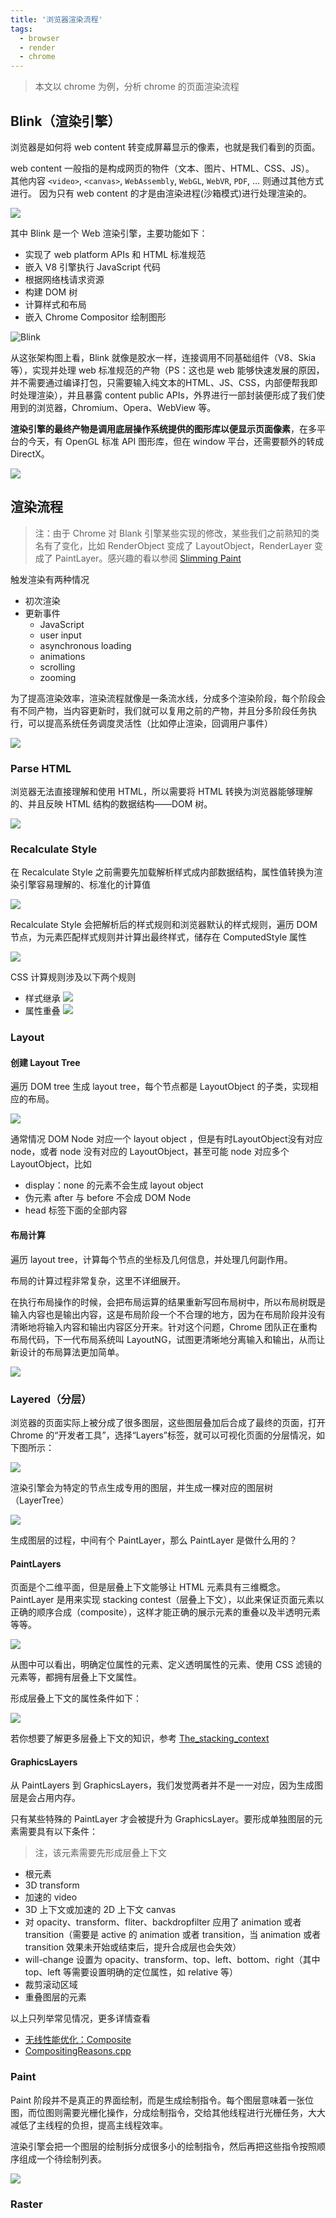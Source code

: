 ```yaml
---
title: '浏览器渲染流程'
tags:
  - browser
  - render
  - chrome
---
```


> 本文以 chrome 为例，分析 chrome 的页面渲染流程

## Blink（渲染引擎）

浏览器是如何将 web content 转变成屏幕显示的像素，也就是我们看到的页面。

web content 一般指的是构成网页的物件（文本、图片、HTML、CSS、JS）。
其他内容 `<video>`, `<canvas>`, `WebAssembly`, `WebGL`, `WebVR`, `PDF`, … 则通过其他方式进行。
因为只有 web content 的才是由渲染进程(沙箱模式)进行处理渲染的。

![](../../images/微信截图_20200606151831.png)

其中 Blink 是一个 Web 渲染引擎，主要功能如下：
- 实现了 web platform APIs 和 HTML 标准规范
- 嵌入 V8 引擎执行 JavaScript 代码
- 根据网络栈请求资源
- 构建 DOM 树
- 计算样式和布局
- 嵌入 Chrome Compositor 绘制图形

![Blink](../../images/微信截图_20200606152948.png)

从这张架构图上看，Blink 就像是胶水一样，连接调用不同基础组件（V8、Skia等），实现并处理 web 标准规范的产物（PS：这也是 web 能够快速发展的原因，并不需要通过编译打包，只需要输入纯文本的HTML、JS、CSS，内部便帮我即时处理渲染），并且暴露 content public APIs，外界进行一部封装便形成了我们使用到的浏览器，Chromium、Opera、WebView 等。

**渲染引擎的最终产物是调用底层操作系统提供的图形库以便显示页面像素**，在多平台的今天，有 OpenGL 标准 API 图形库，但在 window 平台，还需要额外的转成 DirectX。

![](../../images/2020-06-18231201.png)

## 渲染流程

> 注：由于 Chrome 对 Blank 引擎某些实现的修改，某些我们之前熟知的类名有了变化，比如 RenderObject 变成了 LayoutObject，RenderLayer 变成了 PaintLayer。感兴趣的看以参阅 [Slimming Paint](https://www.chromium.org/blink/slimming-paint?spm=taofed.bloginfo.blog.2.1d175ac8atKvCQ)

触发渲染有两种情况

- 初次渲染
- 更新事件
  - JavaScript
  - user input
  - asynchronous loading
  - animations
  - scrolling
  - zooming


为了提高渲染效率，渲染流程就像是一条流水线，分成多个渲染阶段，每个阶段会有不同产物，当内容更新时，我们就可以复用之前的产物，并且分多阶段任务执行，可以提高系统任务调度灵活性（比如停止渲染，回调用户事件）

![](../../images/微信截图_20200606185523.png)

### Parse HTML

浏览器无法直接理解和使用 HTML，所以需要将 HTML 转换为浏览器能够理解的、并且反映 HTML 结构的数据结构——DOM 树。

![](../../images/微信图片_20200606191641.png)

### Recalculate Style

在 Recalculate Style 之前需要先加载解析样式成内部数据结构，属性值转换为渲染引擎容易理解的、标准化的计算值

![](../../images/1252c6d3c1a51714606daa6bdad3a560.png)

Recalculate Style 会把解析后的样式规则和浏览器默认的样式规则，遍历 DOM 节点，为元素匹配样式规则并计算出最终样式，储存在 ComputedStyle 属性

![](../../images/微信截图_20200606201932.png)
  
CSS 计算规则涉及以下两个规则

- 样式继承
  ![](../../images/fe9a0ea868dc02a3c4a59f6080aa80b4.png)
- 属性重叠
  ![](../../images/88a3aac427cc7c09361eac01a85fc7b2.png)

### Layout

#### 创建 Layout Tree

遍历 DOM tree 生成 layout tree，每个节点都是 LayoutObject 的子类，实现相应的布局。

![](../../images/微信截图_20200606211336.png)

通常情况 DOM Node 对应一个 layout object ，但是有时LayoutObject没有对应 node，或者 node 没有对应的 LayoutObject，甚至可能 node 对应多个 LayoutObject，比如

- display：none 的元素不会生成 layout object
- 伪元素 after 与 before 不会成 DOM Node
- head 标签下面的全部内容

#### 布局计算

遍历 layout tree，计算每个节点的坐标及几何信息，并处理几何副作用。

布局的计算过程非常复杂，这里不详细展开。

在执行布局操作的时候，会把布局运算的结果重新写回布局树中，所以布局树既是输入内容也是输出内容，这是布局阶段一个不合理的地方，因为在布局阶段并没有清晰地将输入内容和输出内容区分开来。针对这个问题，Chrome 团队正在重构布局代码，下一代布局系统叫 LayoutNG，试图更清晰地分离输入和输出，从而让新设计的布局算法更加简单。

![](../../images/微信截图_20200606215912.png)

### Layered（分层）

浏览器的页面实际上被分成了很多图层，这些图层叠加后合成了最终的页面，打开 Chrome 的“开发者工具”，选择“Layers”标签，就可以可视化页面的分层情况，如下图所示：

![](../../images/e2c917edf5119cddfbec9481372f8fc0.png)

渲染引擎会为特定的节点生成专用的图层，并生成一棵对应的图层树（LayerTree）

![](../../images/微信图片_20200607135958.png)

生成图层的过程，中间有个 PaintLayer，那么 PaintLayer 是做什么用的？

#### PaintLayers

页面是个二维平面，但是层叠上下文能够让 HTML 元素具有三维概念。PaintLayer 是用来实现 stacking contest（层叠上下文），以此来保证页面元素以正确的顺序合成（composite），这样才能正确的展示元素的重叠以及半透明元素等等。

![](../../images/a03eb12053aac1ac496b61a424f20119.png)

从图中可以看出，明确定位属性的元素、定义透明属性的元素、使用 CSS 滤镜的元素等，都拥有层叠上下文属性。

形成层叠上下文的属性条件如下：

![](../../images/微信截图_20200607154033.png)

若你想要了解更多层叠上下文的知识，参考 [The_stacking_context](https://developer.mozilla.org/zh-CN/docs/Web/Guide/CSS/Understanding_z_index/The_stacking_context)

#### GraphicsLayers

从 PaintLayers 到 GraphicsLayers，我们发觉两者并不是一一对应，因为生成图层是会占用内存。

只有某些特殊的 PaintLayer 才会被提升为 GraphicsLayer。要形成单独图层的元素需要具有以下条件：

> 注，该元素需要先形成层叠上下文

- 根元素
- 3D transform
- 加速的 video
- 3D 上下文或加速的 2D 上下文 canvas
- 对 opacity、transform、fliter、backdropfilter 应用了 animation 或者 transition（需要是 active 的 animation 或者 transition，当 animation 或者 transition 效果未开始或结束后，提升合成层也会失效）
- will-change 设置为 opacity、transform、top、left、bottom、right（其中 top、left 等需要设置明确的定位属性，如 relative 等）
- 裁剪滚动区域
- 重叠图层的元素

以上只列举常见情况，更多详情查看

- [无线性能优化：Composite](https://fed.taobao.org/blog/taofed/do71ct/performance-composite/?spm=taofed.homepage.header.13.7eab5ac8Ut2aYd)
- [CompositingReasons.cpp](https://chromium.googlesource.com/chromium/blink/+/72fef91ac1ef679207f51def8133b336a6f6588f/Source/platform/graphics/CompositingReasons.cpp?autodive=0%2F%2F%2F)

### Paint

Paint 阶段并不是真正的界面绘制，而是生成绘制指令。每个图层意味着一张位图，而位图则需要光栅化操作，分成绘制指令，交给其他线程进行光栅任务，大大减低了主线程的负担，提高主线程效率。

渲染引擎会把一个图层的绘制拆分成很多小的绘制指令，然后再把这些指令按照顺序组成一个待绘制列表。

![](../../images/40825a55214a7990bba6b9bec6e54108.png)

### Raster